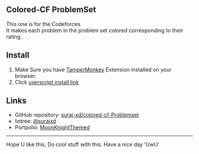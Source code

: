 ## Colored-CF ProblemSet

This one is for the Codeforces.  
It makes each problem in the problem set colored corresponding to their rating.

## Install
1. Make Sure you have [TamperMonkey](https://www.tampermonkey.net/) Extension installed on your browser.
2. Click [userscript install link](https://github.com/suraj-xd/colored-cf-Problemset/raw/master/main.user.js)

## Links

* GitHub repository: [suraj-xd/colored-cf-Problemset](https://github.com/suraj-xd/colored-cf-Problemset)
* lintree: [@surajxd](https://linktr.ee/surajxd)
* Portpolio: [MoonKnightThemed](https://surajxmoon.netlify.app/)

---

Hope U like this, Do cool stuff with this.
Have a nice day 'UwU'

